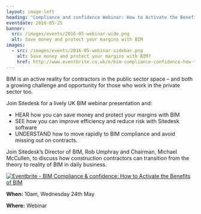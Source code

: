 ```yaml
---
layout: image-left
heading: "Compliance and confidence Webinar: How to Activate the Benefits of BIM"
eventdate: 2016-05-25
banner: 
  src: /images/events/2016-05-webinar-wide.png
  alt: Save money and protect your margins with BIM
images:
  - src: /images/events/2016-05-webinar-sidebar.png
    alt: Save money and protect your margins with BIM?
    href: http://www.eventbrite.co.uk/e/bim-compliance-confidence-how-to-activate-the-benefits-of-bim-tickets-25162204832?ref=ebtnebregn
---
```


BIM is an active reality for contractors in the public sector space – and both a growing challenge and opportunity for those who work in the private sector too. 

Join Sitedesk for a lively UK BIM webinar presentation and:

* HEAR how you can save money and protect your margins with BIM
* SEE how you can improve efficiency and reduce risk with Sitedesk software
* UNDERSTAND how to move rapidly to BIM compliance and avoid missing out on contracts.

<!--more-->

Join Sitedesk’s Director of BIM, Rob Umphray and Chairman, Michael McCullen, to discuss how construction contractors can transition from the theory to reality of BIM in daily business. 

<a href="http://www.eventbrite.co.uk/e/bim-compliance-confidence-how-to-activate-the-benefits-of-bim-tickets-25162204832?ref=ebtnebregn" target="_blank"><img src="https://www.eventbrite.co.uk/custombutton?eid=25162204832" alt="Eventbrite - BIM Compliance &amp; confidence: How to Activate the Benefits of BIM" /></a>


**When:** 10am, Wednesday 24th May 

**Where:** Webinar
